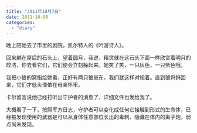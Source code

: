 ```yaml
---
title: "2011年10月7日"
date: 2011-10-08
categories: 
  - "diary"
---
```


晚上陪她去了市里的剧院，凯尔特人的《吟游诗人》。

回来躺在屋后的石头上，望着圆月，我说，精灵就在这石头下面一样欣赏着明月的皎洁，你去看它们，它们便会立刻躲起来。她笑了笑，一只灰色，一只紫色哦。

我把小狼的窝指给她看，正好有两只狼崽在，我们就这样对视着。直到狼妈妈回来，它们才低头偎依在母亲怀里。

卡尔留言说他已经打听出守护者的消息了，详细文件也发给我了。

大概看了一下，按照军方日志，守护者可以变化成任何它接触到形式的生命体，已经被发现使用的武器是可以从身体任意部位长出的毒刺、隐藏在体内的离子炮，弱点尚未发现。
